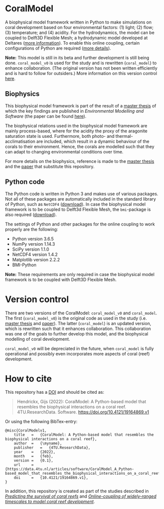 # CoralModel
A biophysical model framework written in Python to make simulations 
on coral development based on four environmental factors: 
(1) light; (2) flow; (3) temperature; and (4) acidity. 
For the hydrodynamics, the model can be coupled to Delft3D Flexible Mesh; 
a hydrodynamic model developed at Deltares 
([more information](https://oss.deltares.nl/web/delft3dfm)). 
To enable this online coupling, certain configurations of Python are required 
([more details](#python-code)).

**Note:** This model is still in its beta and further development is still being done. 
``coral_model_v0`` is used for the study and is rewritten (``coral_model``) to enhance collaboration.
(The original version has not been written efficiently and is hard to follow for outsiders.)
More information on this version control [here](#version-control).

## Biophysics <a name="biophsics"></a>
This biophysical model framework is part of the result of a 
[master thesis](https://repository.tudelft.nl/islandora/object/uuid%3Ae211380e-3f92-4afe-b371-f1e87b0c3bbd?collection=education) 
of which the key findings are published in *Environmental Modelling and Software*
(the paper can be found [here](https://www.sciencedirect.com/science/article/pii/S1364815221001468?via%3Dihub)).

The biophysical relations used in the biophysical model framework are mainly process-based, 
where for the acidity the proxy of the aragonite saturation state is used. 
Furthermore, both photo- and thermal-acclimatisation are included, 
which result in a dynamic behaviour of the corals to their environment. 
Hence, the corals are modelled such that they can adapt to changing environmental conditions over time.

For more details on the biophysics, reference is made to the 
[master thesis](https://repository.tudelft.nl/islandora/object/uuid%3Ae211380e-3f92-4afe-b371-f1e87b0c3bbd?collection=education) 
and the [paper](https://www.sciencedirect.com/science/article/pii/S1364815221001468?via%3Dihub) that substitute this
repository.

## Python code <a name="python-code"></a>
The Python code is written in Python 3 and makes use of various packages. 
Not all of these packages are automatically included in the standard library of Python, 
such as ``NetCDF4`` ([download](http://www.ldf.uci.edu/~gohlke/pythonlibs/#netcdf4)). 
In case the biophysical model framework is to be coupled to Delft3d Flexible Mesh, 
the ``bmi``-package is also required  ([download](https://github.com/openearth/bmi-python)).

The settings of Python and other packages for the online coupling to work properly are the following:
* Python version 3.6.5
* NumPy version 1.14.3
* SciPy version 1.1.0
* NetCDF4 version 1.4.2
* Matplotlib version 2.2.2
* BMI-Python

**Note:** These requirements are only required in case the biophysical model framework is to be coupled 
with Delft3D Flexible Mesh.


# Version control <a name="version-control"></a>
There are two versions of the CoralModel: ``coral_model_v0`` and ``coral_model``.
The first (``coral_model_v0``) is the original code as used in the study (i.e. 
[master thesis](https://repository.tudelft.nl/islandora/object/uuid%3Ae211380e-3f92-4afe-b371-f1e87b0c3bbd?collection=education) 
and [paper](https://www.sciencedirect.com/science/article/pii/S1364815221001468?via%3Dihub)).
The latter (``coral_model``) is an updated version, which is rewritten such that it enhances collaboration.
This collaboration was one of the goals to further develop this model, 
and the biophysical modelling of coral development.

``coral_model_v0`` will be depreciated in the future, when ``coral_model`` is fully operational
and possibly even incorporates more aspects of coral (reef) development.

# How to cite
This repository has a [DOI](https://doi.org/10.4121/19164869.v1) and should be cited as:
> Hendrickx, Gijs (2022): CoralModel: A Python-based model that resembles the biophysical interactions on a coral reef. 4TU.ResearchData. Software. https://doi.org/10.4121/19164869.v1

Or using the following BibTex-entry:
```
@misc{CoralModelv1,
    title	=	{CoralModel: A Python-based model that resembles the biophysical interactions on a coral reef},
    author	=	{\myname},
    publisher	=	{4TU.ResearchData},
    year	=	{2022},
    month	=	{feb},
    version	=	{0.1},
    url		=	{https://data.4tu.nl/articles/software/CoralModel_A_Python-based_model_that_resembles_the_biophysical_interactions_on_a_coral_reef/19164869/1},
    doi		=	{10.4121/19164869.v1},
}
```
In addition, this repository is created as part of the studies described in 
[*Predicting the survival of coral reefs*](https://repository.tudelft.nl/islandora/object/uuid%3Ae211380e-3f92-4afe-b371-f1e87b0c3bbd?collection=education) 
and [*Online-coupling of widely-ranged timescales to model coral reef development*](https://www.sciencedirect.com/science/article/pii/S1364815221001468?via%3Dihub).
